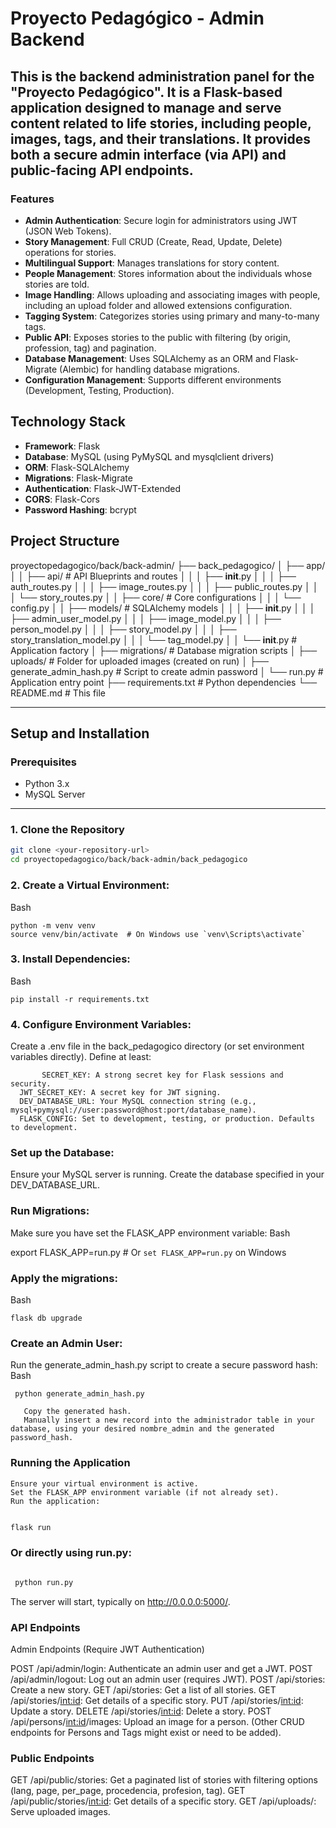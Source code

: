 # Proyecto Pedagógico - Admin Backend

This is the backend administration panel for the "Proyecto Pedagógico". It is a Flask-based application designed to manage and serve content related to life stories, including people, images, tags, and their translations. It provides both a secure admin interface (via API) and public-facing API endpoints.
---

### Features

- **Admin Authentication**: Secure login for administrators using JWT (JSON Web Tokens).
- **Story Management**: Full CRUD (Create, Read, Update, Delete) operations for stories.
- **Multilingual Support**: Manages translations for story content.
- **People Management**: Stores information about the individuals whose stories are told.
- **Image Handling**: Allows uploading and associating images with people, including an upload folder and allowed extensions configuration.
- **Tagging System**: Categorizes stories using primary and many-to-many tags.
- **Public API**: Exposes stories to the public with filtering (by origin, profession, tag) and pagination.
- **Database Management**: Uses SQLAlchemy as an ORM and Flask-Migrate (Alembic) for handling database migrations.
- **Configuration Management**: Supports different environments (Development, Testing, Production).

## Technology Stack

- **Framework**: Flask
- **Database**: MySQL (using PyMySQL and mysqlclient drivers)
- **ORM**: Flask-SQLAlchemy
- **Migrations**: Flask-Migrate
- **Authentication**: Flask-JWT-Extended
- **CORS**: Flask-Cors
- **Password Hashing**: bcrypt

## Project Structure

proyectopedagogico/back/back-admin/
├── back_pedagogico/
│   ├── app/
│   │   ├── api/          # API Blueprints and routes
│   │   │   ├── __init__.py
│   │   │   ├── auth_routes.py
│   │   │   ├── image_routes.py
│   │   │   ├── public_routes.py
│   │   │   └── story_routes.py
│   │   ├── core/         # Core configurations
│   │   │   └── config.py
│   │   ├── models/       # SQLAlchemy models
│   │   │   ├── __init__.py
│   │   │   ├── admin_user_model.py
│   │   │   ├── image_model.py
│   │   │   ├── person_model.py
│   │   │   ├── story_model.py
│   │   │   ├── story_translation_model.py
│   │   │   └── tag_model.py
│   │   └── __init__.py   # Application factory
│   ├── migrations/       # Database migration scripts
│   ├── uploads/          # Folder for uploaded images (created on run)
│   ├── generate_admin_hash.py # Script to create admin password
│   └── run.py            # Application entry point
├── requirements.txt      # Python dependencies
└── README.md             # This file


---

##  Setup and Installation

###  Prerequisites

- Python 3.x
- MySQL Server

--- 

### 1. Clone the Repository

```bash
git clone <your-repository-url>
cd proyectopedagogico/back/back-admin/back_pedagogico
```

### 2. Create a Virtual Environment:
Bash
```
python -m venv venv
source venv/bin/activate  # On Windows use `venv\Scripts\activate`
```

### 3. Install Dependencies:
Bash
```
pip install -r requirements.txt
```

### 4. Configure Environment Variables:

Create a .env file in the back_pedagogico directory (or set environment variables directly).
    Define at least:
   ```
          SECRET_KEY: A strong secret key for Flask sessions and security.
     JWT_SECRET_KEY: A secret key for JWT signing.
     DEV_DATABASE_URL: Your MySQL connection string (e.g., mysql+pymysql://user:password@host:port/database_name).
     FLASK_CONFIG: Set to development, testing, or production. Defaults to development.
 ```

### Set up the Database:

 Ensure your MySQL server is running.
 Create the database specified in your DEV_DATABASE_URL.

### Run Migrations:

 Make sure you have set the FLASK_APP environment variable:
 Bash

export FLASK_APP=run.py # Or `set FLASK_APP=run.py` on Windows

### Apply the migrations:
Bash
  ```
 flask db upgrade
  ```
###  Create an Admin User:

 Run the generate_admin_hash.py script to create a secure password hash:
 Bash

     python generate_admin_hash.py
  ```
     Copy the generated hash.
     Manually insert a new record into the administrador table in your database, using your desired nombre_admin and the generated password_hash.
  ```
### Running the Application
  ```
 Ensure your virtual environment is active.
 Set the FLASK_APP environment variable (if not already set).
 Run the application:
 ```
 ```Bash

flask run
```

### Or directly using run.py:
```Bash

 python run.py
```
 The server will start, typically on http://0.0.0.0:5000/.

### API Endpoints
Admin Endpoints (Require JWT Authentication)

 POST /api/admin/login: Authenticate an admin user and get a JWT.
 POST /api/admin/logout: Log out an admin user (requires JWT).
 POST /api/stories: Create a new story.
 GET /api/stories: Get a list of all stories.
 GET /api/stories/<int:id>: Get details of a specific story.
 PUT /api/stories/<int:id>: Update a story.
 DELETE /api/stories/<int:id>: Delete a story.
 POST /api/persons/<int:id>/images: Upload an image for a person.
 (Other CRUD endpoints for Persons and Tags might exist or need to be added).

### Public Endpoints

 GET /api/public/stories: Get a paginated list of stories with filtering options (lang, page, per_page, procedencia, profesion, tag).
 GET /api/public/stories/<int:id>: Get details of a specific story.
 GET /api/uploads/<filename>: Serve uploaded images.
